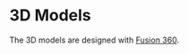 3D Models
============


The 3D models are designed with [Fusion 360](https://www.autodesk.com/products/fusion-360/overview).
